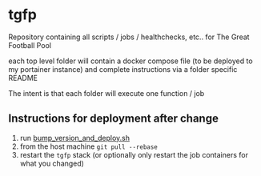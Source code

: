 # tgfp
Repository containing all scripts / jobs / healthchecks, etc.. for The Great Football Pool

each top level folder will contain a docker compose file (to be deployed to my portainer instance) 
and complete instructions via a folder specific README

The intent is that each folder will execute one function / job

## Instructions for deployment after change
1. run [bump_version_and_deploy.sh](bump_version_and_deploy.sh)
2. from the host machine `git pull --rebase`
3. restart the `tgfp` stack (or optionally only restart the job containers for what you changed)